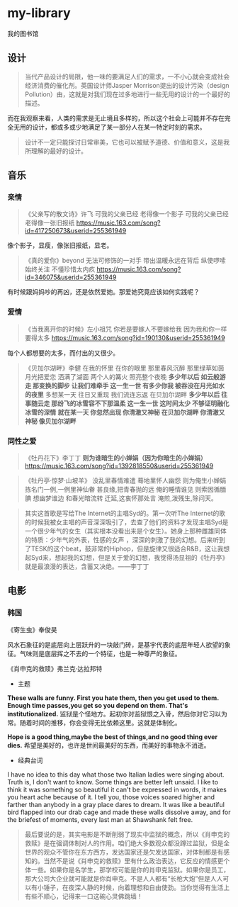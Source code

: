 # my-library
我的图书馆

## 设计

> 当代产品设计的局限，他一味的要满足人们的需求，一不小心就会变成社会经济消费的催化剂。英国设计师Jasper Morrison提出的设计污染（design Pollution）由，这就是对我们现在过多地进行一些无用的设计的一个最好的描述。

而在我观察来看，人类的需求是无止境且多样的，所以这个社会上可能并不存在完全无用的设计，都或多或少地满足了某一部分人在某一特定时刻的需求。

> 设计不一定只能探讨日常审美，它也可以被赋予道德、价值和意义，这是我所理解的最好的设计。

## 音乐

### 亲情
> 《父亲写的散文诗》许飞
可我的父亲已经 老得像一个影子 
可我的父亲已经老得像一张旧报纸
https://music.163.com/song?id=417250673&userid=255361949

像个影子，显瘦，像张旧报纸，显老。

> 《真的爱你》beyond 
无法可修饰的一对手 
带出温暖永远在背后
纵使啰嗦始终关注
不懂珍惜太内疚
https://music.163.com/song?id=346075&userid=255361949

有时候跟妈妈吵的再凶，还是依然爱她。那爱她究竟应该如何实践呢？

### 爱情
> 《当我离开你的时候》左小祖咒
你若是要嫁人不要嫁给我 
因为我和你一样要得太多 
https://music.163.com/song?id=190130&userid=255361949

每个人都想要的太多，而付出的又很少。

>《贝加尔湖畔》李健
在我的怀里 在你的眼里
那里春风沉醉 那里绿草如茵
月光把爱恋 洒满了湖面
两个人的篝火 照亮整个夜晚
**多少年以后 如云般游走
那变换的脚步 让我们难牵手
这一生一世 有多少你我
被吞没在月光如水的夜里**
多想某一天 往日又重现
我们流连忘返 在贝加尔湖畔
**多少年以后 往事随云走
那纷飞的冰雪容不下那温柔
这一生一世 这时间太少
不够证明融化冰雪的深情**
**就在某一天 你忽然出现
你清澈又神秘 在贝加尔湖畔
你清澈又神秘 像贝加尔湖畔**

### 同性之爱

> 《牡丹花下》李丁丁
**则为谁暗生的小婵娟（因为你暗生的小婵娟）**
https://music.163.com/song?id=1392818550&userid=255361949

> 《牡丹亭·惊梦·山坡羊》
没乱里春情难遣 
蓦地里怀人幽怨 
则为俺生小婵娟 
拣名门一例,一例里神仙眷 
甚良缘,把青春抛的远 
俺的睡情谁见 
则索因循腼腆 
想幽梦谁边 
和春光暗流转 
迁延,这衷怀那处言 
淹煎,泼残生,除问天。

> 其实这首歌是写给The Internet的主唱Syd的。第一次听The Internet的歌的时候我被女主唱的声音深深吸引了，去查了他们的资料才发现主唱Syd是一个很少年气的女生（其实根本没看出来是个女生）。她身上那种雌雄同体的特质：少年气的外表，性感的女声 ，深深的刺激了我的幻想。后来听到了TESK的这个beat，鼓非常的Hiphop，但是旋律又很适合R&B，这让我想起Syd来，想起我的幻想，但是关于爱的幻想，我觉得汤显祖的《牡丹亭》就是最浪漫的表达，含蓄又决绝。——李丁丁

## 电影

### 韩国
《寄生虫》奉俊昊

风水石象征的是底层向上层跃升的一块敲门砖，是基宇代表的底层年轻人欲望的象征。气味则是底层挥之不去的一个特征，也是一种尊严的象征。

《肖申克的救赎》弗兰克·达拉邦特

* 主题

**These walls are funny. First you hate them, then you get used to them. Enough time passes,you get so you depend on them. That's institutionalized.** 监狱是个怪地方。起初你对监狱恨之入骨，然后你对它习以为常。随着时间的推移，你会变得无比依赖这里。这就是体制化。

**Hope is a good thing,maybe the best of things,and no good thing ever dies.** 希望是美好的，也许是世间最美好的东西，而美好的事物永不消逝。

* 经典台词

I have no idea to this day what those two Italian ladies were singing about. Truth is, I don't want to know. Some things are better left unsaid. I like to think it was something so beautiful it can't be expressed in words, it makes you heart ache because of it. I tell you, those voices soared higher and farther than anybody in a gray place dares to dream. It was like a beautiful bird flapped into our drab cage and made these walls dissolve away, and for the briefest of moments, every last man at Shawshank felt free.

> 最后要说的是，其实电影是不断削弱了现实中监狱的概念，所以《肖申克的救赎》是在强调体制对人的作用。咱们绝大多数观众都没蹲过监狱，但是全世界的观众不管你在东方西方，发达国家还是欠发达国家，对体制都是有感知的。当然不是说《肖申克的救赎》里有什么政治表达，它反应的情感更个体一些。如果你是名学生，那学校可能是你的肖申克监狱。如果你是员工，那大公司大企业就可能就是你肖申克。不是人人都有“长枪大炮”但是人人可以有小锤子，在夜深人静的时候，向着理想和自由使劲。当你觉得有生活上有些不顺心，记得来一口这碗心灵佛跳墙！

